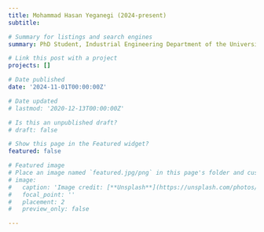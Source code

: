 ```yaml
---
title: Mohammad Hasan Yeganegi (2024-present)
subtitle: 

# Summary for listings and search engines
summary: PhD Student, Industrial Engineering Department of the University of Trento (co-supervision with [Matteo Saveriano](https://matteosaveriano.weebly.com/) and [Majid Khadiv](https://www.professoren.tum.de/khadiv-majid)). Topic "Generalization bounds for imitation learning in robotics".

# Link this post with a project
projects: []

# Date published
date: '2024-11-01T00:00:00Z'

# Date updated
# lastmod: '2020-12-13T00:00:00Z'

# Is this an unpublished draft?
# draft: false

# Show this page in the Featured widget?
featured: false

# Featured image
# Place an image named `featured.jpg/png` in this page's folder and customize its options here.
# image:
#   caption: 'Image credit: [**Unsplash**](https://unsplash.com/photos/CpkOjOcXdUY)'
#   focal_point: ''
#   placement: 2
#   preview_only: false

---
```


